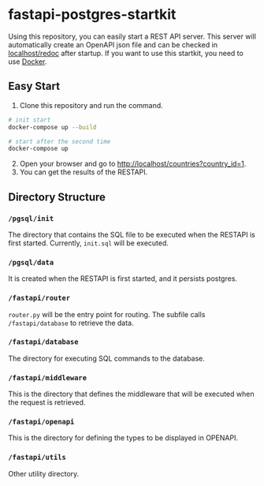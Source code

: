 # fastapi-postgres-startkit
Using this repository, you can easily start a REST API server.
This server will automatically create an OpenAPI json file and can be checked in [localhost/redoc](localhost/redoc) after startup.
If you want to use this startkit, you need to use [Docker](https://docs.docker.jp/).

## Easy Start
1. Clone this repository and run the command.
  ```sh
  # init start
  docker-compose up --build

  # start after the second time
  docker-compose up
  ```
2. Open your browser and go to [http://localhost/countries?country_id=1](http://localhost/countries?country_id=1).
3. You can get the results of the RESTAPI.

## Directory Structure

### `/pgsql/init`
The directory that contains the SQL file to be executed when the RESTAPI is first started.
Currently, `init.sql` will be executed.
### `/pgsql/data`
It is created when the RESTAPI is first started, and it persists postgres.
### `/fastapi/router`
`router.py` will be the entry point for routing.
The subfile calls `/fastapi/database` to retrieve the data.
### `/fastapi/database`
The directory for executing SQL commands to the database.
### `/fastapi/middleware`
This is the directory that defines the middleware that will be executed when the request is retrieved.
### `/fastapi/openapi`
This is the directory for defining the types to be displayed in OPENAPI.
### `/fastapi/utils`
Other utility directory.